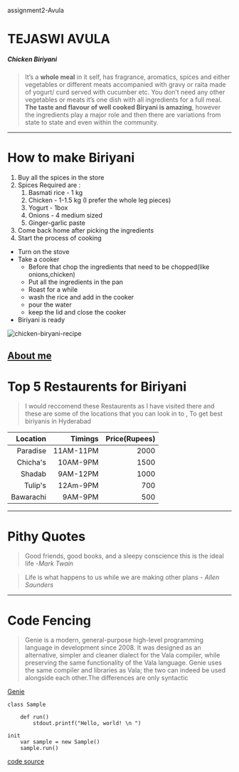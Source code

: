 assignment2-Avula
# TEJASWI AVULA
##### Chicken Biriyani
>It’s a **whole meal**  in it self, has fragrance, aromatics, spices and either vegetables or different meats accompanied with gravy or raita made of yogurt/ curd served with cucumber etc. You don’t need any other vegetables or meats it’s one dish with all ingredients for a full meal. **The taste and flavour of well cooked Biryani is amazing**, however the ingredients play a major role and then there are variations from state to state and even within the community.
-------------------------------
# How to make Biriyani
1. Buy all the spices in the store
2. Spices Required are :
   1. Basmati rice - 1 kg
   2. Chicken - 1-1.5 kg (I prefer the whole leg pieces)
   3. Yogurt - 1box
   4. Onions - 4 medium sized
   5. Ginger-garlic paste 
3. Come back home after picking the ingredients
4. Start the process of cooking
* Turn on the stove
* Take a cooker
   * Before that chop the ingredients that need to be chopped(like onions,chicken)
   * Put all the ingredients in the pan
   * Roast for a while
   * wash the rice and add in the cooker
   * pour the water
   * keep the lid and close the cooker
* Biriyani is ready

![chicken-biryani-recipe](https://user-images.githubusercontent.com/77764342/106365359-a84e9380-62fa-11eb-9e54-98c113407c7f.jpg)

[About me](AboutMe.md)
----------------------
# Top 5 Restaurents for Biriyani
> I would reccomend these Restaurents as I have visited there and these are some of the locations that you can look in to , To get best biriyanis in Hyderabad 

| Location  |  Timings   |   Price(Rupees) |
|---: | ---: | ---: |              
| Paradise  | 11AM-11PM  |   2000          |
| Chicha's  | 10AM-9PM   |   1500          |
| Shadab    | 9AM-12PM   |   1000          |
| Tulip's   | 12Am-9PM   |   700           |
| Bawarachi | 9AM-9PM    |   500           |

----------------------------
# Pithy Quotes
>Good friends, good books, and a sleepy conscience this is the ideal life -*Mark Twain*

>Life is what happens to us while we are making other plans - *Allen Saunders* 
---------------------------------------------
# Code Fencing

>Genie is a modern, general-purpose high-level programming language in development since 2008. It was designed as an alternative, simpler and cleaner dialect for the Vala compiler, while preserving the same functionality of the Vala language. Genie uses the same compiler and libraries as Vala; the two can indeed be used alongside each other.The differences are only syntactic

[Genie](https://en.wikipedia.org/wiki/Genie_(programming_language))

```
class Sample

    def run()
        stdout.printf("Hello, world! \n ")

init
    var sample = new Sample()
    sample.run() 
```

[code source](https://en.wikipedia.org/wiki/Genie_(programming_language))
